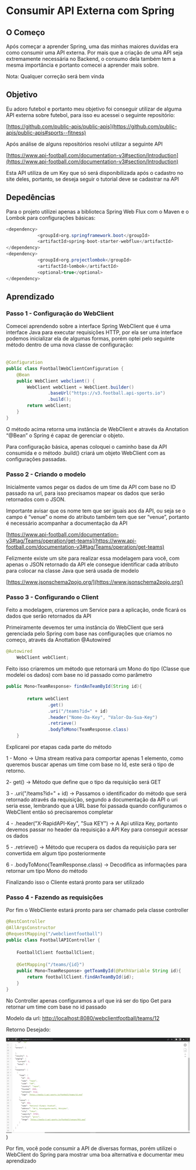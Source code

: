 # Consumir API Externa com Spring

## O Começo

Após começar a aprender Spring, uma das minhas maiores duvidas era como consumir uma API externa. Por mais que a criação de uma API seja extremamente necessária no Backend, o consumo dela também tem a mesma importância e portanto comecei a aprender mais sobre.

Nota: Qualquer correção será bem vinda

## Objetivo

Eu adoro futebol e portanto meu objetivo foi conseguir utilizar de alguma API externa sobre futebol, para isso eu acessei o seguinte repositório:

[https://github.com/public-apis/public-apis](https://github.com/public-apis/public-apis#sports--fitness)

Após análise de alguns repositórios resolvi utilizar a seguinte API

[https://www.api-football.com/documentation-v3#section/Introduction](https://www.api-football.com/documentation-v3#section/Introduction)

Esta API utiliza de um Key que só será disponibilizada após o cadastro no site deles, portanto, se deseja seguir o tutorial deve se cadastrar na API 

## Depedências

Para o projeto utilizei apenas a biblioteca Spring Web Flux com o Maven e o Lombok para configurações básicas:

```java
<dependency>
			<groupId>org.springframework.boot</groupId>
			<artifactId>spring-boot-starter-webflux</artifactId>
</dependency>
<dependency>
			<groupId>org.projectlombok</groupId>
			<artifactId>lombok</artifactId>
			<optional>true</optional>
</dependency>
```

## Aprendizado

### Passo 1 - Configuração do WebClient

Comecei aprendendo sobre a interface Spring WebClient que é uma interface Java para executar requisições HTTP, por ela ser uma interface podemos inicializar ela de algumas formas, porém optei pelo seguinte método dentro de uma nova classe de configuração:

```java

@Configuration
public class FootballWebClientConfiguration {
	@Bean
	public WebClient webclient() {
		WebClient webClient = WebClient.builder()
				.baseUrl("https://v3.football.api-sports.io")
				.build();
		return webClient;
	}
}
```

O método acima retorna uma instância de WebClient e através da Anotation “@Bean” o Spring é capaz de gerenciar o objeto.

Para configuração básica, apenas coloquei o caminho base da API consumida e o método .build() criará um objeto WebClient com as configurações passadas.

### Passo 2 - Criando o modelo

Inicialmente vamos pegar os dados de um time da API com base no ID passado na url, para isso precisamos mapear os dados que serão retornados com o JSON.

Importante avisar que os nome tem que ser iguais aos da API, ou seja se o campo é “venue” o nome do atributo também tem que ser “venue”, portanto é necessário acompanhar a documentação da API

[https://www.api-football.com/documentation-v3#tag/Teams/operation/get-teams](https://www.api-football.com/documentation-v3#tag/Teams/operation/get-teams)

Felizmente existe um site para realizar essa modelagem para você, com apenas o JSON retornado da API ele consegue identificar cada atributo para colocar na classe Java que será usada de modelo

[https://www.jsonschema2pojo.org/](https://www.jsonschema2pojo.org/)

### Passo 3 - Configurando o Client

Feito a modelagem, criaremos um Service para a aplicação, onde ficará os dados que serão retornados da API

Primeiramente devemos ter uma instância do WebClient que será gerenciada pelo Spring com base nas configurações que criamos no começo, através da Anottation @Autowired

```java
@Autowired
	WebClient webClient;
```

Feito isso criaremos um método que retornará um Mono do tipo<TeamResponse> (Classe que modelei os dados) com base no id passado como parâmetro 

```java
public Mono<TeamResponse> findAnTeamById(String id){
		
		return webClient
				.get()
				.uri("/teams?id=" + id)
				.header("Nome-Da-Key", "Valor-Da-Sua-Key")
				.retrieve()
				.bodyToMono(TeamResponse.class)
	}
```

Explicarei por etapas cada parte do método

1 - Mono → Uma stream reativa para comportar apenas 1 elemento, como queremos buscar apenas um time com base no Id, este será o tipo de retorno.

2- get() → Método que define que o tipo da requisição será GET

3 - .uri("/teams?id=" + id) → Passamos o identificador do método que será retornado através da requisição, segundo a documentação da API o uri seria esse, lembrando que a URL base foi passada quando configuramos o WebClient então só precisaremos completar

4 - .header("X-RapidAPI-Key", "Sua KEY") → A Api utiliza Key, portanto devemos passar no header da requisição a API Key para conseguir acessar os dados 

5 - .retrieve() → Método que recupera os dados da requisição para ser convertida em algum tipo posteriormente

6 - .bodyToMono(TeamResponse.class) → Decodifica as informações para retornar um tipo Mono do método

Finalizando isso o Cliente estará pronto para ser utilizado

### Passo 4 - Fazendo as requisições

Por fim o WebCliente estará pronto para ser chamado pela classe controller

```java
@RestController
@AllArgsConstructor
@RequestMapping("/webclientfootball")
public class FootballAPIController {
	
	FootballClient footballClient;
	
	@GetMapping("/teams/{id}")
	public Mono<TeamResponse> getTeamById(@PathVariable String id){
		return footballClient.findAnTeamById(id);
	}
}
```

No Controller apenas configuramos a url que irá ser do tipo Get para retornar um time com base no id passado

Modelo da url: [http://localhost:8080/webclientfootball/teams/12](http://localhost:8080/webclientfootball/teams/12)

Retorno Desejado:

![RetornoEsperado](https://raw.githubusercontent.com/atilaacedo/Consumindo-API-Externa-Com-WebClient/main/Assets/Retorno-Esperado-Times.png))

Por fim, você pode consumir a API de diversas formas, porém utilizei o WebClient do Spring para mostrar uma boa alternativa e documentar meu aprendizado
